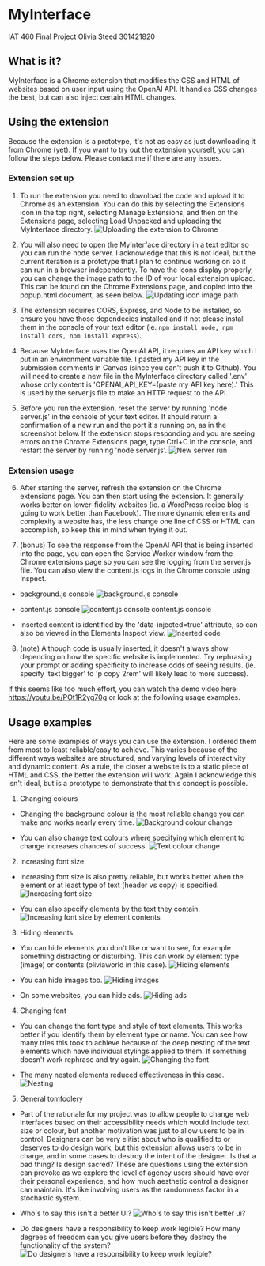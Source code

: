 # MyInterface
IAT 460 Final Project
Olivia Steed 
301421820

## What is it?
MyInterface is a Chrome extension that modifies the CSS and HTML of websites based on user input using the OpenAI API. It handles CSS changes the best, but can also inject certain HTML changes. 

## Using the extension
Because the extension is a prototype, it's not as easy as just downloading it from Chrome (yet). If you want to try out the extension yourself, you can follow the steps below. Please contact me if there are any issues.

### Extension set up
1. To run the extension you need to download the code and upload it to Chrome as an extension. You can do this by selecting the Extensions icon in the top right, selecting Manage Extensions, and then on the Extensions page, selecting Load Unpacked and uploading the MyInterface directory.
![Uploading the extension to Chrome](readme_images/image.png)

2. You will also need to open the MyInterface directory in a text editor so you can run the node server. I acknowledge that this is not ideal, but the current iteration is a prototype that I plan to continue working on so it can run in a browser independently. To have the icons display properly, you can change the image path to the ID of your local extension upload. This can be found on the Chrome Extensions page, and copied into the popup.html document, as seen below. 
![Updating icon image path](readme_images/image-3.png)

3. The extension requires CORS, Express, and Node to be installed, so ensure you have those dependecies installed and if not please install them in the console of your text editor (ie. `npm install node, npm install cors, npm install express`).

4. Because MyInterface uses the OpenAI API, it requires an API key which I put in an environment variable file. I pasted my API key in the submission comments in Canvas (since you can't push it to Github). You will need to create a new file in the MyInterface directory called '.env' whose only content is 'OPENAI_API_KEY=(paste my API key here).' This is used by the server.js file to make an HTTP request to the API.

5. Before you run the extension, reset the server by running 'node server.js' in the console of your text editor. It should return a confirmation of a new run and the port it's running on, as in the screenshot below. If the extension stops responding and you are seeing errors on the Chrome Extensions page, type Ctrl+C in the console, and restart the server by running 'node server.js'.
![New server run](readme_images/image-1.png)

### Extension usage
6. After starting the server, refresh the extension on the Chrome extensions page. You can then start using the extension. It generally works better on lower-fidelity websites (ie. a WordPress recipe blog is going to work better than Facebook). The more dynamic elements and complexity a website has, the less change one line of CSS or HTML can accomplish, so keep this in mind when trying it out.

7. (bonus) To see the response from the OpenAI API that is being inserted into the page, you can open the Service Worker window from the Chrome extensions page so you can see the logging from the server.js file. You can also view the content.js logs in the Chrome console using Inspect.  
- background.js console
![background.js console](readme_images/image-4.png)

- content.js console
![content.js console](readme_images/image-5.png)
content.js console

- Inserted content is identified by the 'data-injected=true' attribute, so can also be viewed in the Elements Inspect view.
![Inserted code](readme_images/image-6.png)

8. (note) Although code is usually inserted, it doesn't always show depending on how the specific website is implemented. Try rephrasing your prompt or adding specificity to increase odds of seeing results. (ie. specify 'text bigger' to 'p copy 2rem' will likely lead to more success).

If this seems like too much effort, you can watch the demo video here: https://youtu.be/POt1R2yg70g or look at the following usage examples.

## Usage examples
Here are some examples of ways you can use the extension. I ordered them from most to least reliable/easy to achieve. This varies because of the different ways websites are structured, and varying levels of interactivity and dynamic content. As a rule, the closer a website is to a static piece of HTML and CSS, the better the extension will work. Again I acknowledge this isn't ideal, but is a prototype to demonstrate that this concept is possible.

1. Changing colours 
- Changing the background colour is the most reliable change you can make and works nearly every time.
![Background colour change](readme_images/image1.png)

- You can also change text colours where specifying which element to change increases chances of success.
![Text colour change](readme_images/image-11.png)

2. Increasing font size
- Increasing font size is also pretty reliable, but works better when the element or at least type of text (header vs copy) is specified.
![Increasing font size](readme_images/image-12.png)

- You can also specify elements by the text they contain.
![Increasing font size by element contents](readme_images/image-13.png)

3. Hiding elements
- You can hide elements you don't like or want to see, for example something distracting or disturbing. This can work by element type (image) or contents (oliviaworld in this case).
![Hiding elements](readme_images/image-14.png)

- You can hide images too.
![Hiding images](readme_images/image-18.png)

- On some websites, you can hide ads.
![Hiding ads](readme_images/image-15.png)

4. Changing font
- You can change the font type and style of text elements. This works better if you identify them by element type or name. You can see how many tries this took to achieve because of the deep nesting of the text elements which have individual stylings applied to them. If something doesn't work rephrase and try again.
![Changing the font](readme_images/image-17.png)

- The many nested elements reduced effectiveness in this case.
![Nesting](readme_images/image-16.png)

5. General tomfoolery
- Part of the rationale for my project was to allow people to change web interfaces based on their accessibility needs which would include text size or colour, but another motivation was just to allow users to be in control. Designers can be very elitist about who is qualified to or deserves to do design work, but this extension allows users to be in charge, and in some cases to destroy the intent of the designer. Is that a bad thing? Is design sacred? These are questions using the extension can provoke as we explore the level of agency users should have over their personal experience, and how much aesthetic control a designer can maintain. It's like involving users as the randomness factor in a stochastic system.

- Who's to say this isn't a better UI?
![Who's to say this isn't better ui?](readme_images/image-19.png)

- Do designers have a responsibility to keep work legible? How many degrees of freedom can you give users before they destroy the functionality of the system?
![Do designers have a responsibility to keep work legible?](readme_images/image-110.png)